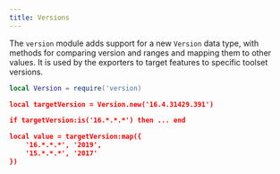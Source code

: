 ```yaml
---
title: Versions
---
```


The `version` module adds support for a new `Version` data type, with methods for comparing version and ranges and mapping them to other values. It is used by the exporters to target features to specific toolset versions.

```lua
local Version = require('version)

local targetVersion = Version.new('16.4.31429.391')

if targetVersion:is('16.*.*.*') then ... end

local value = targetVersion:map({
	'16.*.*.*', '2019',
	'15.*.*.*', '2017'
})
```
